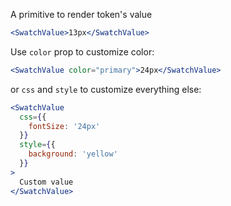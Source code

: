 A primitive to render token's value

```jsx harmony
<SwatchValue>13px</SwatchValue>
```

Use `color` prop to customize color:

```jsx harmony
<SwatchValue color="primary">24px</SwatchValue>
```

or `css` and `style` to customize everything else:

```jsx harmony
<SwatchValue
  css={{
    fontSize: '24px'
  }}
  style={{
    background: 'yellow'
  }}
>
  Custom value
</SwatchValue>
```
